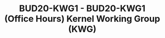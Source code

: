 ---
categories:
- bud20
description: During the Kernel Working Group (KWG) office hours, developers and maintainers
  can come to the KWG Developer Room to discuss merging new patches, upcoming platforms
  or issues that have come up with the kernel or the process. Areas include Linux
  kernel, power management, scheduler, Device Tree, Remoteproc/rpmsg etc.<br><br>Tuesday:<br>Arnd
  Bergmann (Arm SoC)<br>Vincent Guittot (Power Management)<br>Ulf Hansson (Power Domains
  and EMMC/SD Card)<br>Jean-Philippe Brucker (Iommu and dma)
image:
  featured: 'true'
  path: https://static.linaro.org/connect/bud20/images/BUD20-KWG1.png
session_id: BUD20-KWG1
session_speakers: []
session_track: Linux Kernel
tag: session
tags: Linux Kernel
title: BUD20-KWG1 - BUD20-KWG1 (Office Hours) Kernel Working Group (KWG)
---